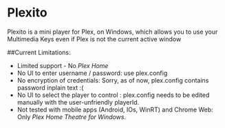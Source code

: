 # Plexito
Plexito is a mini player for Plex, on Windows, which allows you to use your Multimedia Keys even if Plex is not the current active window

##Current Limitations:

+ Limited support - No _Plex Home_
+ No UI to enter username / password: use plex.config
+ No encryption of credentials: Sorry, as of now, plex.config contains password inplain text :(
+ No UI to select the player to control : plex.config needs to be edited manually with the user-unfriendly playerId.
+ Not tested with mobile apps (Android, IOs, WinRT) and Chrome Web: Only _Plex Home Theatre for Windows_.
